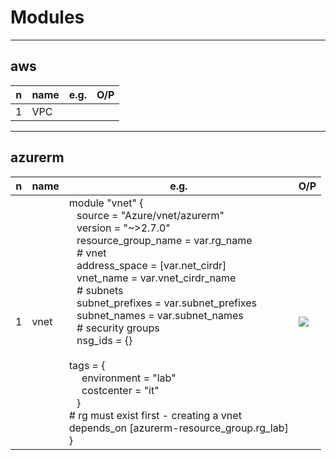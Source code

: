 # Modules

---

## aws
|n|name|e.g.|O/P|
|-|----|----|---|
|1|VPC|


---

## azurerm
|n|name|e.g.|O/P|
|-|----|----|---|
|1|vnet|module "vnet" { <br/> &ensp; source = "Azure/vnet/azurerm" <br/> &ensp; version = "~>2.7.0" <br/> &ensp; resource_group_name = var.rg_name <br/> &ensp; # vnet <br/> &ensp; address_space = [var.net_cirdr] <br/> &ensp; vnet_name = var.vnet_cirdr_name <br/> &ensp; # subnets <br/> &ensp; subnet_prefixes = var.subnet_prefixes <br/> &ensp; subnet_names = var.subnet_names <br/> &ensp; # security groups <br/> &ensp; nsg_ids = {} <br/> <br/> tags = { <br/> &ensp;&ensp; environment = "lab" <br/> &ensp;&ensp; costcenter = "it" <br/> &ensp; } <br/> # rg must exist first - creating a vnet <br/> depends_on [azurerm-resource_group.rg_lab] <br/> }|[<img src="https://i.imgur.com/QG1JK3z.png">](https://i.imgur.com/QG1JK3z.png)|
